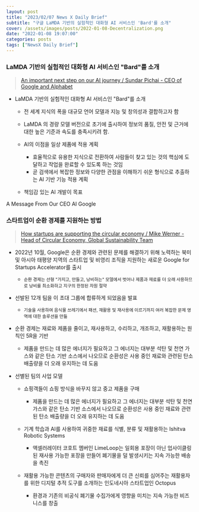 ```yaml
---
layout: post
title: "2023/02/07 News X Daily Brief"
subtitle: "구글 LaMDA 기반의 실험적인 대화형 AI 서비스인 'Bard'를 소개"
cover: /assets/images/posts/2022-01-08-Decentralization.png
date: "2022-01-08 19:07:00"
categories: posts
tags: ["NewsX Daily Brief"]
---
```


### __LaMDA 기반의 실험적인 대화형 AI 서비스인 "Bard"를 소개__

> [An important next step on our AI journey / Sundar Pichai - CEO of Google and Alphabet](https://blog.google/technology/ai/bard-google-ai-search-updates/)

- LaMDA 기반의 실험적인 대화형 AI 서비스인 "Bard"를 소개

    - 전 세계 지식의 폭을 대규모 언어 모델과 지능 및 창의성과 결합하고자 함
    - LaMDA 의 경량 모델 버전으로 초기에 출시하여 정보의 품질, 안전 및 근거에 대한 높은 기준과 속도를 충족시키려 함.
    - AI의 이점을 일상 제품에 적용 계획

        - 효율적으로 유용한 지식으로 전환하여 사람들이 찾고 있는 것의 핵심에 도달하고 작업을 완료할 수 있도록 하는 것임
        - 곧 검색에서 복잡한 정보와 다양한 관점을 이해하기 쉬운 형식으로 추출하는 AI 기반 기능 적용 계획

    - 책임감 있는 AI 개발이 목표

<span class="badge badge-outline-secondary">A Message From Our CEO</span>
<span class="badge badge-outline-secondary">AI</span>
<span class="badge badge-outline-secondary">Google</span>

### __스타트업이 순환 경제를 지원하는 방법__

> [How startups are supporting the circular economy / Mike Werner - Head of Circular Economy, Global Sustainability Team](https://www.blog.google/outreach-initiatives/entrepreneurs/circular-economy-accelerator/)


- 2022년 10월, Google은 순환 경제와 관련된 문제를 해결하기 위해 노력하는 북미 및 아시아 태평양 지역의 스타트업 및 비영리 조직을 지원하는 새로운 Google for Startups Accelerator를 출시

    - <small>순환 경제는 선형 "가지고, 만들고, 낭비하는" 모델에서 벗어나 제품과 재료를 더 오래 사용하므로 낭비를 최소화하고 지구의 한정된 자원 절약</small>

- 선발된 12개 팀을 이 초대 그룹에 합류하게 되었음을 발표

    - <small> 기술을 사용하여 음식물 쓰레기에서 패션, 재활용 및 재사용에 이르기까지 여러 복잡한 문제 영역에 대한 솔루션을 만듦</small>

- 순환 경제는 재료와 제품을 줄이고, 재사용하고, 수리하고, 개조하고, 재활용하는 원칙인 5R을 기반

    - 제품을 만드는 데 많은 에너지가 필요하고 그 에너지는 대부분 석탄 및 천연 가스와 같은 탄소 기반 소스에서 나오므로 순환성은 사용 중인 재료와 관련된 탄소 배출량을 더 오래 유지하는 데 도움

- 선별된 팀의 사업 모델

    - 쇼핑객들이 쇼핑 방식을 바꾸지 않고 중고 제품을 구매

        - 제품을 만드는 데 많은 에너지가 필요하고 그 에너지는 대부분 석탄 및 천연 가스와 같은 탄소 기반 소스에서 나오므로 순환성은 사용 중인 재료와 관련된 탄소 배출량을 더 오래 유지하는 데 도움

    - 기계 학습과 AI를 사용하여 귀중한 재료를 식별, 분류 및 재활용하는 Ishitva Robotic Systems

        - 액셀러레이터 코호트 멤버인 LimeLoop는 일회용 포장이 아닌 업사이클링된 재사용 가능한 포장을 만들어 폐기물을 덜 발생시키는 지속 가능한 배송을 촉진

    - 재활용 가능한 콘텐츠의 구매자와 판매자에게 더 큰 신뢰를 심어주는 재활용자를 위한 디지털 추적 도구를 소개하는 인도네시아 스타트업인 Octopus

        -  환경과 기존의 비공식 폐기물 수집가에게 영향을 미치는 지속 가능한 비즈니스를 창출
